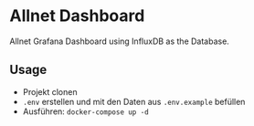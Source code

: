 # Allnet Dashboard

Allnet Grafana Dashboard using InfluxDB as the Database.

## Usage

- Projekt clonen
- `.env` erstellen und mit den Daten aus `.env.example` befüllen
- Ausführen: `docker-compose up -d`

